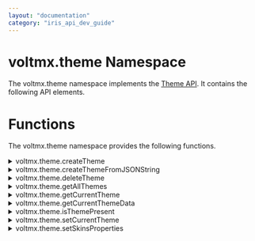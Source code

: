 ```yaml
---
layout: "documentation"
category: "iris_api_dev_guide"
---
```

                            


voltmx.theme Namespace
====================

The voltmx.theme namespace implements the [Theme API](themes.html). It contains the following API elements.

Functions
=========

The voltmx.theme namespace provides the following functions.


<details close markdown="block"><summary>voltmx.theme.createTheme</summary>

* * *

This API enables you to create a theme.

### Syntax
{% highlight VoltMx %}
voltmx.theme.createTheme([url](#url), [themeIdentifier](#themeIdentifier1), [onsuccesscallback](#onsuccesscallback1), [onerrorcallback](#onerrorcallback1))
{% endhighlight %}
### Input Parameters

| Parameter | Description |
| --- | --- |
| url \[String\] - Mandatory | Specifies a string (URL) from which the theme is to be downloaded. The theme is represented as a JSON object.> **_Note:_** If the JSON object contains invalid skin attributes, the platforms use the default attributes (platform specific and may vary from platform to platform). |
| themeIdentifier \[String\] - Mandatory | Specifies a flag that indicates if the current theme must be replaced with the same identifier or use the theme only in the current session. |
| onsuccesscallback \[Function\]-Mandatory | Specifies the callback function that needs to be executed in case of success. This callback function is executed after the theme is created. |
| onerrorcallback \[Function\] - Mandatory | Specifies the callback function that needs to be executed in case of error. This callback function has the following signature:onerrorcallback (errorcode,errormessage)_errorcode_ - the error code thrown if there was a problem while creating the theme_errormessage_ - the error message that corresponds to the error code. |

### Example

{% highlight VoltMx %}
function onsuccesscallback() {
    alert("successfully set the theme to app");
}

function onerrorcallback() {
    alert("Theme is not set to the app");
}

voltmx.theme.createTheme("", "Mytheme", onsuccesscreatecallback, onerrorcreatecallback);
{% endhighlight %}

### Exceptions

*   1900- SkinError. This error occurs when there is an error related to skin.
*   Error - This error is thrown when there is a generic error.

### Platform Availability

Available on all platforms.

For SPA, Desktop Web, and Mobile Web ensure that the URL mentioned in the createTheme API should point only to a CSS file. The platforms do not support a URL with a._Theme_ file and convert it into a CSS file at run time.

* * *

</details>
<details close markdown="block"><summary>voltmx.theme.createThemeFromJSONString</summary>

* * *

This API enables you to create or replace a JSON string theme in the current session.

### Syntax
{% highlight VoltMx %}
voltmx.theme.createThemeFromJSONString([jsonString](#jsonString_), [themeIdentifier](#themeIdentifier_), [onsuccesscallback](#onsuccesscallback_), [onerrorcallback](#onerrorcallback_))
{% endhighlight %}

### Input Parameters

| Parameter | Description |
| --- | --- |
| jsonString \[String\] - Mandatory | A well-defined theme JSON string with which a theme is created. The theme is represented as a JSON object.You can use the jsonString parameter to set the required skin attributes for various properties that are applicable for Volt MX Iris Widgets. For instance, you can set values for properties that are applicable for several Volt MX Iris Widgets. These properties include background color, font weight, font size, border color, shadow, text shadow, and so on. > **_Note:_** For more information on what properties are applicable for each widget and what values you can specify for each property, refer to the **default.themes** file in the **build-> dist -> Project folder-> assets** path of Volt MX Iris. > **_Note:_** If the JSON object contains invalid skin attributes, the platforms use the default attributes (platform specific and may vary from platform to platform). |
| themeIdentifier \[String\] - Mandatory | Specifies an identifier with which current theme must be created or replace if the theme is already exists and this theme will be available only in the current session.> **_Note:_** The theme will not be created and an error callback is called, if null or undefined or non-string themeIdentifier is provided. |
| onsuccesscallback \[Function\]- Optional | Specifies the callback function that needs to be executed in case of success. This callback function is executed after the theme is created.> **_Note:_** The theme will be created but the successcallback is not called, if null or undefined successcallback is provided. |
| onerrorcallback \[Function\] - Optional | Specifies the callback function that needs to be executed in case of error. This callback function has the following signature:
> onerrorcallback (errorcode,errormessage)_errorcode_ - the error code thrown if there was a problem while creating the theme_errormessage_ - the error message that corresponds to the error code.

 |

As an example, here is a set of values that you can specify for the following applicable properties of a Button widget.

<table style="width: 100%;"><colgroup><col style="width: 50%;"> <col style="width: 50%;"></colgroup><tbody><tr><td style="text-align: center;font-weight: bold;">Property</td><td style="text-align: center;font-weight: bold;">Value</td></tr><tr><td style="text-align: center;">"wtype"</td><td style="text-align: center;">"Button"</td></tr><tr><td style="text-align: center;">"bg_type"</td><td style="text-align: center;">"one"</td></tr><tr><td style="text-align: center;">"background_color"</td><td style="text-align: center;">"ff000000"</td></tr><tr><td style="text-align: center;">"font_weight"</td><td style="text-align: center;">"bold"</td></tr><tr><td style="text-align: center;">"font_size"</td><td style="text-align: center;">120</td></tr><tr><td style="text-align: center;">"font_color"</td><td style="text-align: center;">"314e8900"</td></tr><tr><td style="text-align: center;">"font_name"</td><td style="text-align: center;">"Arial-BoldMT"</td></tr><tr><td style="text-align: center;">"border_color"</td><td style="text-align: center;">"9f9f9f00"</td></tr><tr><td style="text-align: center;">"border_width"</td><td style="text-align: center;">1</td></tr><tr><td style="text-align: center;">"border_style"</td><td style="text-align: center;">"rc"</td></tr><tr><td style="text-align: center;">"shadow"</td><td style="text-align: center;">{"x":0,"y":0,"br":0,"color":"00000000","inner":false}</td></tr><tr><td style="text-align: center;">"text_shadow"</td><td style="text-align: center;">{"x":0,"y":0,"br":0,"color":"00000000"}</td></tr></tbody></table>

### Example

{% highlight VoltMx %}
function testCreateThemeFromJSONString() {
    function onsuccesscallback() {
        voltmx.print("Successfully created theme.");
    }

    function onerrorcallback(errorcode, errormessage) {
        voltmx.print("Unable to create theme.");
    }

    var jsonString = '{"metadata":{"currTheme":"MyTheme1", "themeState":"0"},
     "sknLbl1": {"background_color": "11111164", "bg_type": "one", 
     "border_color": "42424216", "border_style": "plain", 
     "border_type": 0, "border_width": 0, 
     "font_color": "33000016", "font_name": "iphoneSystem", 
     "font_size": 200, "font_style": "normal", 
     "font_weight": "normal", "isDefaultSkin": false, "wType": "Label"}}';
    voltmx.theme.createThemeFromJSONString(jsonString, "MyTheme1", onsuccesscallback, onerrorcallback);
}
{% endhighlight %}

### Exceptions

*   1900- SkinError. This error occurs when there is an error related to skin.
*   Error - This error is thrown when there is a generic error.

### Platform Availability

Available on iOS, Android, and Windows platforms.

* * *

</details>
<details close markdown="block"><summary>voltmx.theme.deleteTheme</summary>

* * *

This API allows you to delete a specified theme in the application programmatically.

> **_Important:_**  

*   On all Platforms, pre-bundled themes in the application cannot be deleted, but only the themes created through createTheme API, which are in memory, can be deleted.
*   On Windows Platforms, only the themes created using the createTheme API can be deleted. Pre-bundled themes and currently used theme cannot be deleted.

### Syntax
{% highlight VoltMx %}
voltmx.theme.deleteTheme([themeidentifier](#themeidentifier3), [onsuccesscallback](#onsuccesscallback3), [onerrorcallback](#onerrorcallback3))
{% endhighlight %}

### Input Parameters

| Parameter | Description |
| --- | --- |
| themeidentifier \[String\] - Mandatory | Specifies a string that denotes the theme ID. The specified theme will be deleted from the application. |
| onsuccesscallback \[Function\] - Mandatory | Specifies the callback function that needs to be executed in case of success. This callback function is executed after the theme is deleted. |
| onerrorcallback \[Function\] - Mandatory | Specifies the callback function that needs to be executed in case of error. This callback function has the following signature:onerrorcallback (errorcode,errormessage)_errorcode_ - the error code thrown if there was a problem while creating the theme_errormessage_ - the error message that corresponds to the error code. |

### Example

{% highlight VoltMx %}
voltmx.theme.deleteTheme ("green");
{% endhighlight %}

### Exceptions

*   1900- SkinError. This error occurs when there is an error related to skin.
*   Error - This error is thrown when there is a generic error.

### Platform Availability

Available on all platforms except Server side Mobile Web.

* * *

</details>
<details close markdown="block"><summary>voltmx.theme.getAllThemes</summary>

* * *

This API returns all the themes available in the application.

### Syntax
{% highlight VoltMx %}
voltmx.theme.getAllThemes()
{% endhighlight %}

### Input Parameters

None

### Example

{% highlight VoltMx %}
var themes = voltmx.theme.getAllThemes();
alert("No Of themes are " + themes.length);
{% endhighlight %}

### Return Values
  
| Return Value | Description |
| --- | --- |
| JavaScript: Array | Returns an array with a list of all theme Identifiers available in the application. |

### Exceptions

*   1900- SkinError. This error occurs when there is an error related to skin.
*   Error - This error is thrown when there is a generic error.

### Platform Availability

Available on all platforms.

* * *

</details>
<details close markdown="block"><summary>voltmx.theme.getCurrentTheme</summary>

* * *

This API returns the current theme that is applied to the application.

## Syntax
{% highlight VoltMx %}
voltmx.theme.getCurrentTheme()
{% endhighlight %}

### Input Parameters

None

### Example

{% highlight VoltMx %}
var crntTheme = voltmx.theme.getCurrentTheme();
alert("current theme is:" + crntTheme+" And the type is " + typeof(crntTheme));
{% endhighlight %}

### Return Values

| Return Value | Description |
| --- | --- |
| themeID\[String\] | Returns the identifier of the current theme that is applied to the application |

### Exceptions

*   1900- SkinError. This error occurs when there is an error related to skin.
*   Error - This error is thrown when there is a generic error.

### Platform Availability

Available on all platforms.

* * *

</details>
<details close markdown="block"><summary>voltmx.theme.getCurrentThemeData</summary>

* * *

This API returns the meta data of the current theme in the application.

### Syntax
{% highlight VoltMx %}
voltmx.theme.getCurrentThemeData()
{% endhighlight %}

### Input Parameters

None

### Example

{% highlight VoltMx %}
function onsuccesscallback() {
    voltmx.theme.setCurrentTheme("MyTheme1", onsuccesscallbacktheme1, onerrorcallbacktheme1);
    voltmx.print(voltmx.theme.getCurrentThemeData());
}

function onerrorcallback(errorcode, errormessage) {
    voltmx.print("Unable to create theme.");
}

function fun_createTheme_and_set() {
    var jsonString = '{"metadata":{"currTheme":"MyTheme1", "themeState":"0"},
      "sknLbl1": {"background_color": "11111164", "bg_type": "one", 
      "border_color": "42424216", "border_style": "plain", 
      "border_type": 0, "border_width": 0, 
      "font_color": "33000016", "font_name": "iphoneSystem", 
      "font_size": 200, "font_style": "normal", 
      "font_weight": "normal", "isDefaultSkin": false, "wType": "Label"}}';
    voltmx.theme.createThemeFromJSONString(jsonString, "MyTheme1", onsuccesscallback, onerrorcallback);
}
{% endhighlight %}

### Return Values

| Return Value | Description |
| --- | --- |
| metadata \[Object\] | Returns an object that contains the metadata of the current theme in the application. In each theme, you can store the metadata (additional key, values) relevant for the theme by using the standard "metadata" key and the same can be read programmatically by using voltmx.theme.getCurrentThemeData API. |

### Exceptions

*   1900- SkinError. This error occurs when there is an error related to skin.
*   Error - This error is thrown when there is a generic error.

### Platform Availability

Available on all platforms except SPA and Mobile Web.

For SPA, Desktop Web, and Mobile Web, this API will always return null. As theme files are converted into CSS, the platforms cannot have custom structures/variables in CSS files as browsers will fail to parse them.

* * *

</details>
<details close markdown="block"><summary>voltmx.theme.isThemePresent</summary>

* * *

This API allows you to check the existence of specific theme in the application.

### Syntax
{% highlight VoltMx %}
voltmx.theme.isThemePresent([themeidentifier](#themeidentifier2))
{% endhighlight %}

### Input Parameters

| Parameter | Description |
| --- | --- |
| themeidentifier \[String\] - Mandatory | Specifies a string that represents a theme. |

### Example

{% highlight VoltMx %}
var isThemePresent = voltmx.theme.isThemePresent("green");
alert("IS theme present ? True/False: " + isThemePresent);
{% endhighlight %}

### Return Values

| Return Value | Description |
| --- | --- |
| status \[Boolean\] | Returns the status of the execution of this API.
> _true_ - if the specified theme is present in the application._false_ - if the specified theme does not exist in the application.

 |

### Exceptions

*   1900- SkinError. This error occurs when there is an error related to skin.
*   Error - This error is thrown when there is a generic error.

### Platform Availability

Available on all platforms

* * *

</details>
<details close markdown="block"><summary>voltmx.theme.setCurrentTheme</summary>

* * *

This API allows you to apply a specified theme to the application at runtime.

### Syntax
{% highlight VoltMx %}
voltmx.theme.setCurrentTheme ([themeidentifier](#themeidentifier), [onsuccesscallback](#onsuccesscallback), [onerrorcallback](#onerrorcallback))
{% endhighlight %}

### Input Parameters

| Parameter | Description |
| --- | --- |
| themeidentifier \[String\] - Mandatory | Specifies a string that denotes the theme ID. The specified theme is applied to the application. |
| onsuccesscallback \[Function\] - Mandatory | Specifies the callback function that needs to be executed in case of success. This callback function is executed after applying the specified theme. |
| onerrorcallback \[Function\] - Mandatory | Specifies the callback function that needs to be executed in case of error. This callback function has the following parameters:_errorcode_ - the error code thrown if there was a problem while applying the specified theme_errormessage_ - the error message that corresponds to the error code.This callback function is executed if there is an error while applying the specified theme. |

### Example

{% highlight VoltMx %}
function onsuccesscallback() {
    alert("successfully set the theme to app");
}

function onerrorcallback(1900, "Skin Error") {
    alert("Skin does not exist");
}
voltmx.theme.setCurrentTheme("red", onsuccesscallback, onerrorcallback);
{% endhighlight %}

### Exceptions

*   1900- SkinError. This error occurs when there is an error related to skin.
*   Error - This error is thrown when there is a generic error.

### Platform Availability

Available on all platforms.

* * *

</details>
<details close markdown="block"><summary>voltmx.theme.setSkinsProperties</summary>

* * *

<p>This API allows you to modify the skin properties of a Skin Object at run time. All the widgets that use the specified skins are rendered with the modified values of the skin properties.</p>
<p>You can also modify the properties for multiple skin objects.</p>
<h3>Syntax</h3>
<pre><code style="display:block;background-color:#eee;">voltmx.theme.setSkinsProperties({“skinName”: propertiesObject},...);</code></pre>
<h3>Input Parameters</h3>
<table>
  <tr>
    <th>Parameter</th>
    <th>Description</th>
  </tr>
  <tr>
    <td>skinName [String]</td>
    <td>
      <p>A string that specifies the name of the skin for which the properties are to be changed. The skin must already be present in the current theme, and must be defined.</p>
      <blockquote>
        <em><b>Note:</b></em> If the specified skin is not present in the current theme, the skin properties will not be updated.
      </blockquote>
    </td>
  </tr>
  <tr>
    <td>propertiesObject [JSON Object]</td>
    <td>
      A JSON Object with key-value pair attributes. The keys are the names of pre-defined properties of the Skin. You can set the key-value pair attributes for the following Skin properties:
      <ul>
        <li>
          <a href="#Background">background</a>
        </li>
        <li>
          <a href="#Border">border</a>
        </li>
        <li>
          <a href="#Fonts">fonts</a>
        </li>
        <li>
          <a href="#Shadow">shadow</a>
        </li>
        <li>
          <a href="#TextShadow">textShadow</a>
        </li>
      </ul>
    </td>
  </tr>
</table>
<h3 id="Background">background [JSON Object]</h3>
<p>The Background parameter contains the key-value pair attributes of the properties related to the background of the Skin. The background parameter is a JSON object that contains the following keys:</p>
<table>
  <tr>
    <th>Key</th>
    <th>Value</th>
  </tr>
  <tr>
    <td>backgroundType [Constant]</td>
    <td>
      <p>Specifies the type of background (either singe color, two-step gradient, multi-step gradient, or image) to be applied. This parameter can have the following constant values:</p>
      <ul>
        <li>voltmx.skin.BACKGROUND_TYPE_SINGLE_COLOR : Constant for single background color.</li>
        <li>voltmx.skin.BACKGROUND_TYPE_TWO_STEP_GRADIENT: Constant for two-step gradient.</li>
        <li>voltmx.skin.BACKGROUND_TYPE_MULTI_STEP_GRADIENT: Constant for multi-step gradient.</li>
        <li>voltmx.skin.BACKGROUND_TYPE_IMAGE: Constant for the background image.</li>
      </ul>
      <blockquote>
        <em><b>Note:</b></em> If you do not specify a value for this parameter, the background property of the specified skin is not updated.
      </blockquote>
    </td>
  </tr>
  <tr>
    <td>backgroundColor [Constant or Hex]</td>
    <td>
      <p>Specifies the color (single color) for the background. The value of this parameter can be a hexadecimal number (in String format) that represents a color or a color constant that is defined at the theme level.</p>
      <blockquote>
        <em><b>Note:</b></em>
        <ul>
          <li>Colors can be specified using a 6 digit or an 8-digit hex value with alpha position. For example, ffff65 or ffffff00.</li>
          <li>When the 4-byte color format (RGBA) string is used, an alpha (A) value of 65 specifies that the color is transparent. If the value is 00, the color is opaque. The Alpha value is in percentage and must be given in the hexadecimal value for the color (100% in hexadecimal value is 65).<br>
          For example, red complete opaque is FF000000. Red complete transparent is FF000065. The values 0x and # are not allowed in the string.</li>
          <li>A color constant is a String that is defined at the theme level. Ensure that you append the <b>$</b> symbol at the beginning of the color constant.</li>
        </ul>
      </blockquote>
    </td>
  </tr>
  <tr>
    <td>backgroundColorTwoStepGradient [JSON Object]</td>
    <td>
      <p>A JSON Object that specifies the two-step gradient color for the background. The backgroundColorTwoStepGradient object contains the following keys:</p>
      <p><b>topColor</b> [Constant or Hex]: Specifies the top color of the two-step gradient. The value of this parameter can be a hexadecimal number (in String format) that represents a color or a color constant that is defined at the theme level.</p>
      <p><b>bottomColor</b> [Constant or Hex]: Specifies the bottom color of the two-step gradient. The value of this parameter can be a hexadecimal number (in String format) that represents a color or a color constant that is defined at the theme level.</p>
      <blockquote>
        <em><b>Note:</b></em>
        <ul>
          <li>Colors can be specified using a 6 digit or an 8-digit hex value with alpha position. For example, ffff65 or ffffff00.</li>
          <li>When the 4-byte color format (RGBA) string is used, an alpha (A) value of 65 specifies that the color is transparent. If the value is 00, the color is opaque. The Alpha value is in percentage and must be given in the hexadecimal value for the color (100% in hexadecimal value is 65).<br>
          For example, red complete opaque is FF000000. Red complete transparent is FF000065. The values 0x and # are not allowed in the string.</li>
          <li>A color constant is a String that is defined at the theme level. Ensure that you append the <b>$</b> symbol at the beginning of the color constant.</li>
        </ul>
      </blockquote>
      <p><b>style</b> [Constant]: Specifies the configuration style of the two-step gradient. This parameter can have the following constant values:</p>
      <ul>
        <li>voltmx.skin.TWO_STEP_GRADIENT_STYLE_VERTICAL_GRADIENT: Constant for the vertical gradient style.</li>
        <li>voltmx.skin.TWO_STEP_GRADIENT_STYLE_VERTICAL_SPLIT: Constant for the vertical split style.</li>
        <li>voltmx.skin.TWO_STEP_GRADIENT_STYLE_HORIZONTAL_GRADIENT: Constant for the horizontal gradient style. This constant is only available on the Desktop Web channel.</li>
        <li>voltmx.skin.TWO_STEP_GRADIENT_STYLE_HORIZONTAL_SPLIT: Constant for the horizontal split style. This constant is only available on the Desktop Web channel.</li>
      </ul>
      <blockquote>
        <em><b>Note:</b></em>
        <ul>
          <li>The default value of the style key is voltmx.skin.TWO_STEP_GRADIENT_STYLE_VERTICAL_GRADIENT.</li>
          <li>If you do not provide values (or provide invalid values) for the <b>topColor</b> and <b>bottomColor</b> attributes, the backgroundColorTwoStepGradient property of the specified skin is not updated.</li>
        </ul>
      </blockquote>
    </td>
  </tr>
  <tr>
    <td>backgroundColorMultiStepGradient [JSON Object]</td>
    <td>
      <p>A JSON Object that specifies the multi-step gradient color for the background. The backgroundColorMultiStepGradient object contains the following keys:</p>
      <p><b>gradientType</b> [Constant]: Specifies the configuration type of the gradient. This parameter can have the following constant values:</p>
      <ul>
        <li>voltmx.skin.MULTI_STEP_GRADIENT_TYPE_TO_TOP: Constant for the gradient type toTop.</li>
        <li>voltmx.skin.MULTI_STEP_GRADIENT_TYPE_TO_RIGHT: Constant for the gradient type toRight.</li>
        <li>voltmx.skin.MULTI_STEP_GRADIENT_TYPE_TO_BOTTOM: Constant for the gradient type toBottom.</li>
        <li>voltmx.skin.MULTI_STEP_GRADIENT_TYPE_TO_LEFT: Constant for the gradient type toLeft.</li>
        <li>voltmx.skin.MULTI_STEP_GRADIENT_TYPE_CUSTOM: Constant for the gradient type custom. For the custom gradient type, you must specify the angle by using the angle property.</li>
      </ul>
      <p><b>angle</b> [Number]: Specifies the angle for the gradient in degrees, counted counter-clockwise. This property is only applicable for the custom gradient type.</p>
      <p><b>colors</b> [Array]: Specifies the colors for the multi-step gradient. This parameter contains an array of hexadecimal numbers that represent the colors or constants defined at the theme level.</p>
      <p><b>colorStops</b> [Array]: Specifies the color stops for the multi-step gradient. Color Stops are the locations of the reference colors on the gradient, from 0 (the start of the gradient) to 100 (the final value of the gradient). This parameter contains an array of numbers that represent the color stops.</p>
      <blockquote>
        <em><b>Note:</b></em>
        <ul>
          <li>The default value of the gradientType key is voltmx.skin.MULTI_STEP_GRADIENT_TYPE_TO_TOP.</li>
          <li>Colors can be specified using a 6 digit or an 8-digit hex value with alpha position. For example, ffff65 or ffffff00.</li>
          <li>When the 4-byte color format (RGBA) string is used, an alpha (A) value of 65 specifies that the color is transparent. If the value is 00, the color is opaque. The Alpha value is in percentage and must be given in the hexadecimal value for the color (100% in hexadecimal value is 65).<br>
          For example, red complete opaque is FF000000. Red complete transparent is FF000065. The values 0x and # are not allowed in the string.</li>
          <li>A color constant is a String that is defined at the theme level. Ensure that you append the <b>$</b> symbol at the beginning of the color constant.</li>
          <li>If you do not provide values (or provide invalid values) for the <b>color</b> and <b>colorStops</b> attributes, the backgroundColorMultiStepGradient property of the specified skin is not updated.</li>
        </ul>
      </blockquote>
    </td>
  </tr>
  <tr>
    <td>backgroundImage [String]</td>
    <td>Sets the specified image as the background.</td>
  </tr>
</table>
<h3 id="Border">border [JSON Object]</h3>
<p>The Border parameter contains the key-value pair attributes of the properties related to the border of the Skin. The border parameter is a JSON object that contains the following keys:</p>
<table>
  <tr>
    <th>Key</th>
    <th>Value</th>
  </tr>
  <tr>
    <td>borderType [Constant]</td>
    <td>
      <p>Specifies the type of border (either singe color or multi-step gradient) to be applied. This parameter can have the following constant values:</p>
      <ul>
        <li>voltmx.skin.BORDER_TYPE_SINGLE_COLOR : Constant for single border color.</li>
        <li>voltmx.skin.BORDER_TYPE_MULTI_STEP_GRADIENT: Constant for multi-step gradient.</li>
      </ul>
      <blockquote>
        <em><b>Note:</b></em> The voltmx.skin.BORDER_TYPE_MULTI_STEP_GRADIENT constant is only available on the Android and iOS channels.
      </blockquote>
    </td>
  </tr>
  <tr>
    <td>borderColor [Constant or Hex]</td>
    <td>
      <p>Specifies the color (single color) for the border. The value of this parameter can be a hexadecimal number (in String format) that represents a color or a color constant that is defined at the theme level.</p>
      <blockquote>
        <em><b>Note:</b></em>
        <ul>
          <li>Colors can be specified using a 6 digit or an 8-digit hex value with alpha position. For example, ffff65 or ffffff00.</li>
          <li>When the 4-byte color format (RGBA) string is used, an alpha (A) value of 65 specifies that the color is transparent. If the value is 00, the color is opaque. The Alpha value is in percentage and must be given in the hexadecimal value for the color (100% in hexadecimal value is 65).<br>
          For example, red complete opaque is FF000000. Red complete transparent is FF000065. The values 0x and # are not allowed in the string.</li>
          <li>A color constant is a String that is defined at the theme level. Ensure that you append the <b>$</b> symbol at the beginning of the color constant.</li>
        </ul>
      </blockquote>
    </td>
  </tr>
  <tr>
    <td>borderColorGradient [JSON Object]</td>
    <td>
      <p>A JSON Object that specifies the multi-step gradient color for the background. The backgroundColorMultiStepGradient object contains the following keys:</p>
      <p><b>gradientType</b> [Constant]: Specifies the configuration type of the gradient. This parameter can have the following constant values:</p>
      <ul>
        <li>voltmx.skin.MULTI_STEP_GRADIENT_TYPE_TO_TOP: Constant for the gradient type toTop.</li>
        <li>voltmx.skin.MULTI_STEP_GRADIENT_TYPE_TO_RIGHT: Constant for the gradient type toRight.</li>
        <li>voltmx.skin.MULTI_STEP_GRADIENT_TYPE_TO_BOTTOM: Constant for the gradient type toBottom.</li>
        <li>voltmx.skin.MULTI_STEP_GRADIENT_TYPE_TO_LEFT: Constant for the gradient type toLeft.</li>
        <li>voltmx.skin.MULTI_STEP_GRADIENT_TYPE_CUSTOM: Constant for the gradient type custom. For the custom gradient type, you must specify the angle by using the angle property.</li>
      </ul>
      <p><b>angle</b> [Number]: Specifies the angle for the gradient in degrees, counted counter-clockwise. This property is only applicable for the custom gradient type.</p>
      <p><b>colors</b> [Array]: Specifies the colors for the multi-step gradient. This parameter contains an array of hexadecimal numbers that represent the colors or constants defined at the theme level.</p>
      <p><b>colorStops</b> [Array]: Specifies the color stops for the multi-step gradient. Color Stops are the locations of the reference colors on the gradient, from 0 (the start of the gradient) to 100 (the final value of the gradient). This parameter contains an array of numbers that represent the color stops.</p>
      <blockquote>
        <em><b>Note:</b></em>
        <ul>
          <li>This property is only available on the Android and iOS platforms.</li>
          <li>The default value of the gradientType key is voltmx.skin.MULTI_STEP_GRADIENT_TYPE_TO_TOP.</li>
          <li>If you do not provide values (or provide invalid values) for the <b>color</b> and <b>colorStops</b> attributes, the backgroundColorMultiStepGradient property of the specified skin is not updated.</li>
        </ul>
      </blockquote>
    </td>
  </tr>
  <tr>
    <td>borderWidth [JSON Object or Number]</td>
    <td>
      <p>Specifies the width of the border.</p>
      <blockquote>
        <em><b>Note:</b></em> The Desktop Web platform supports both Number and JSON Object (with the top, bottom, right, and left keys) values for the borderWidth parameter. The Android and iOS platforms support only Number values for the borderWidth parameter.
      </blockquote>
    </td>
  </tr>
  <tr>
    <td>borderStyle [Constant]</td>
    <td>
      <p>Specifies the border style of the border for the widget. This parameter can have the following constant values:</p>
      <ul>
        <li>voltmx.skin.BORDER_STYLE_PLAIN: Constant for the plain border style.</li>
        <li>voltmx.skin.BORDER_STYLE_ROUNDED_CORNER: Constant for the rounded corner style.</li>
        <li>voltmx.skin.BORDER_STYLE_COMPLETE_ROUNDED_CORNER: Constant for the complete rounded corner style.</li>
        <li>voltmx.skin.BORDER_STYLE_CUSTOM: Constant for the custom border style.</li>
      </ul>
      <blockquote>
        <em><b>Note:</b></em>
        <ul>
          <li>For Android and iOS apps, the cornerRadius property is only applicable when the borderStyle is voltmx.skin.BORDER_STYLE_CUSTOM. For Desktop Web apps, the cornerRadius property is only applicable when the borderStyle is voltmx.skin.BORDER_STYLE_ROUNDED_CORNER.</li>
          <li>The borderStyle parameter is only available on the Android and iOS platforms.</li>
        </ul>
      </blockquote>
    </td>
  </tr>
  <tr>
    <td>cornerRadius [JSON Object or Number]</td>
    <td>
      <p>Specifies the radius of the border.</p>
      <blockquote>
        <em><b>Note:</b></em>
        <ul>
          <li>For Android and iOS apps, the cornerRadius property is only applicable when the borderStyle is voltmx.skin.BORDER_STYLE_CUSTOM. For Desktop Web apps, the cornerRadius property is only applicable when the borderStyle is voltmx.skin.BORDER_STYLE_ROUNDED_CORNER.</li>
          <li>The Android and Desktop Web platforms support both Number and JSON Object (with the top, bottom, right, and left keys) values for the cornerRadius parameter. The iOS platform supports only Number values for the cornerRadius parameter.</li>
        </ul>
      </blockquote>
    </td>
  </tr>
</table>
<h3 id="Fonts">fonts [JSON Object]</h3>
<p>The Fonts parameter contains the key-value pair attributes of the properties related to the fonts of the Skin. The fonts parameter is a JSON object that contains the following keys:</p>
<table>
  <tr>
    <th>Key</th>
    <th>Value</th>
  </tr>
  <tr>
    <td>fontColor [Constant or Hex]</td>
    <td>
      <p>Specifies the color for the font. The value of this parameter can be a hexadecimal number (in String format) that represents a color or a color constant that is defined at the theme level.</p>
      <blockquote>
        <em><b>Note:</b></em>
        <ul>
          <li>Colors can be specified using a 6 digit or an 8-digit hex value with alpha position. For example, ffff65 or ffffff00.</li>
          <li>When the 4-byte color format (RGBA) string is used, an alpha (A) value of 65 specifies that the color is transparent. If the value is 00, the color is opaque. The Alpha value is in percentage and must be given in the hexadecimal value for the color (100% in hexadecimal value is 65).<br>
          For example, red complete opaque is FF000000. Red complete transparent is FF000065. The values 0x and # are not allowed in the string.</li>
          <li>A color constant is a String that is defined at the theme level. Ensure that you append the <b>$</b> symbol at the beginning of the color constant.</li>
        </ul>
      </blockquote>
    </td>
  </tr>
  <tr>
    <td>fontSize [Number]</td>
    <td>Specifies the font size in percentage (%) units.</td>
  </tr>
  <tr>
    <td>fontFamily [String]</td>
    <td>Specifies the font family for the font. You must specify the font family based on the platform being used.</td>
  </tr>
  <tr>
    <td>fontStyle [Constant]</td>
    <td>
      <p>Specifies the font style. This parameter can have the following constant values:</p>
      <ul>
        <li>voltmx.skin.FONT_STYLE_NONE: Constant for the normal font style.</li>
        <li>voltmx.skin.FONT_STYLE_ITALIC: Constant for the italic font style.</li>
        <li>voltmx.skin.FONT_STYLE_UNDERLINE: Constant for the underline font style.</li>
      </ul>
      <blockquote>
        <em><b>Note:</b></em> The fontStyle parameter is only available on the Android and Desktop Web platforms.
      </blockquote>
    </td>
  </tr>
  <tr>
    <td>fontWeight [Constant]</td>
    <td>
      <p>Specifies the weight of the font. This parameter can have the following constant values:</p>
      <ul>
        <li>voltmx.skin.FONT_WEIGHT_NORMAL: Constant for the normal font weight.</li>
        <li>voltmx.skin.skin.FONT_WEIGHT_BOLD: Constant for the bold font weight.</li>
      </ul>
      <blockquote>
        <em><b>Note:</b></em> The fontWeight parameter is only available on the Android and Desktop Web platforms.
      </blockquote>
    </td>
  </tr>
</table>
<h3 id="Shadow">shadow [JSON Object]</h3>
<p>The Shadow parameter contains the key-value pair attributes of the properties related to the shadow of the Skin. The shadow parameter is a JSON object that contains the following keys:</p>
<table>
  <tr>
    <th>Key</th>
    <th>Value</th>
  </tr>
  <tr>
    <td>shadowRadius [Number]</td>
    <td>Specifies the blur value for the shadow in pixels.</td>
  </tr>
  <tr>
    <td>shadowColor [Constant or Hex]</td>
    <td>
      <p>Specifies the color for the shadow. The value of this parameter can be a hexadecimal number (in String format) that represents a color or a color constant that is defined at the theme level.</p>
      <blockquote>
        <em><b>Note:</b></em>
        <ul>
          <li>If you do not provide a value (or provide an invalid value) for the <b>shadowColor</b> attribute, the shadow property of the specified skin is not updated.</li>
          <li>Colors can be specified using a 6 digit or an 8-digit hex value with alpha position. For example, ffff65 or ffffff00.</li>
          <li>When the 4-byte color format (RGBA) string is used, an alpha (A) value of 65 specifies that the color is transparent. If the value is 00, the color is opaque. The Alpha value is in percentage and must be given in the hexadecimal value for the color (100% in hexadecimal value is 65).<br>
          For example, red complete opaque is FF000000. Red complete transparent is FF000065. The values 0x and # are not allowed in the string.</li>
          <li>A color constant is a String that is defined at the theme level. Ensure that you append the <b>$</b> symbol at the beginning of the color constant.</li>
        </ul>
      </blockquote>
    </td>
  </tr>
  <tr>
    <td>shadowOffset [JSON Object]</td>
    <td>
      <p>A JSON Object that specifies the offset value for the shadow. The JSON Object contains the X-coordinate and Y-coordinates for the offset.</p>
      <p>The values for the X and Y coordinates must be provided in the following format: <code>{x: Number value in px, y: Number value in px}</code></p>
    </td>
  </tr>
</table>
<blockquote>
  <em><b>Note:</b></em> On the Android platform, for the child widgets of a Form, the shadow appears only when the clipBounds property is disabled for the parent Form.
</blockquote>
<h3 id="TextShadow">textShadow [JSON Object]</h3>
<p>The Text Shadow parameter contains the key-value pair attributes of the properties related to the text shadow of the Skin. The textshadow parameter is a JSON object that contains the following keys:</p>
<table>
  <tr>
    <th>Key</th>
    <th>Value</th>
  </tr>
  <tr>
    <td>textShadowRadius [Number]</td>
    <td>Specifies the blur value for the text shadow in pixels.</td>
  </tr>
  <tr>
    <td>textShadowColor [Constant or Hex]</td>
    <td>
      <p>Specifies the color for the text shadow. The value of this parameter can be a hexadecimal number (in String format) that represents a color or a color constant that is defined at the theme level.</p>
      <blockquote>
        <em><b>Note:</b></em>
        <ul>
          <li>If you do not provide a value (or provide an invalid value) for the <b>textShadowColor</b> attribute, the textShadow property of the specified skin is not updated.</li>
          <li>Colors can be specified using a 6 digit or an 8-digit hex value with alpha position. For example, ffff65 or ffffff00.</li>
          <li>When the 4-byte color format (RGBA) string is used, an alpha (A) value of 65 specifies that the color is transparent. If the value is 00, the color is opaque. The Alpha value is in percentage and must be given in the hexadecimal value for the color (100% in hexadecimal value is 65).<br>
          For example, red complete opaque is FF000000. Red complete transparent is FF000065. The values 0x and # are not allowed in the string.</li>
          <li>A color constant is a String that is defined at the theme level. Ensure that you append the <b>$</b> symbol at the beginning of the color constant.</li>
        </ul>
      </blockquote>
    </td>
  </tr>
  <tr>
    <td>textShadowOffset [JSON Object]</td>
    <td>
      <p>A JSON Object that specifies the offset value for the shadow. The JSON Object contains the X-coordinate and Y-coordinates for the offset.</p>
      <p>The values for the X and Y coordinates must be provided in the following format: <code>{x: Number value in px, y: Number value in px}</code></p>
    </td>
  </tr>
</table>
<h3>Example 1</h3>
<pre><code style="display:block;background-color:#eee;">var skinPropertiesObj = {  
    background: {  
        backgroundType: voltmx.skin.BACKGROUND_TYPE_MULTI_STEP_GRADIENT,  
        backgroundColorMultiStepGradient : {  
            gradientType: voltmx.skin.MULTI_STEP_GRADIENT_TYPE_TO_TOP,  
            colors: ["ea5075", "f1fa70", "eefd04"],  
            colorStops: [0, 90, 100]  
        },  
    },  
    border: {  
        borderType: voltmx.skin.BORDER_TYPE_SINGLE_COLOR,  
        borderColor: "ea5075",  
        borderStyle: voltmx.skin.BORDER_STYLE_PLAIN,  
        borderWidth: 50  
    },  
    fonts: {  
        fontColor: "ea5075",  
        fontFamily: "Serif",  
        fontSize: '100',  
        fontStyle: voltmx.skin.FONT_STYLE_NONE,  
        fontWeight: voltmx.skin.FONT_WEIGHT_NORMAL  
    },  
    shadow: {  
        shadowRadius: 2,  
        shadowColor: "ea5075",  
        shadowOffset: {  
            x: 4,  
            y: 25  
        }  
    }  
    textShadow: {  
        textShadowRadius: 5,  
        textShadowColor: "ea5075",  
        textShadowOffset: {  
            x: 20,  
            y: 4  
        }  
    }  
voltmx.theme.setSkinsProperties({“blueSkinWithBorder”:skinPropertiesObj});</code></pre>
<h3>Example 2</h3>
<pre><code style="display:block;background-color:#eee;">var skinPropertiesObj1 = {  
    background: {  
        backgroundType: voltmx.skin.BACKGROUND_TYPE_MULTI_STEP_GRADIENT,  
        backgroundColorMultiStepGradient : {  
            gradientType: voltmx.skin.MULTI_STEP_GRADIENT_TYPE_TO_TOP,  
            colors: ["ea5075", "f1fa70", "eefd04"],  
            colorStops: [0, 90, 100]  
        },  
    },  
    border: {  
        borderType: voltmx.skin.BORDER_TYPE_SINGLE_COLOR,  
        borderColor: "ea5075",  
        borderStyle: voltmx.skin.BORDER_STYLE_PLAIN,  
        borderWidth: 3  
    },  
    fonts: {  
        fontColor: "ea5075",  
        fontFamily: "Serif",  
        fontSize: '100',  
        fontStyle: voltmx.skin.FONT_STYLE_NONE,  
        fontWeight: voltmx.skin.FONT_WEIGHT_NORMAL  
    },  
    shadow: {  
        shadowRadius: 2,  
        shadowColor: "ea5075",  
        shadowOffset: {  
            x: 4,  
            y: 25  
        }  
    }  
    textShadow: {  
        textShadowRadius: 5,  
        textShadowColor: "ea5075",  
        textShadowOffset: {  
            x: 20,  
            y: 4  
        }  
    }  
  
var skinPropertiesObj2 = {  
    background: {  
        backgroundType: voltmx.skin.BACKGROUND_TYPE_MULTI_STEP_GRADIENT,  
        backgroundColorMultiStepGradient : {  
            gradientType: voltmx.skin.MULTI_STEP_GRADIENT_TYPE_TO_TOP,  
            colors: ["fd0404", "f1fa70", "ea5075"],  
            colorStops: [0, 30, 90]  
        },  
    },  
    border: {  
        borderType: voltmx.skin.BORDER_TYPE_SINGLE_COLOR,  
        borderColor: "f1fa70",  
        borderStyle: voltmx.skin.BORDER_STYLE_PLAIN,  
        borderWidth: 5  
    },  
    fonts: {  
        fontColor: "fd0404",  
        fontFamily: "Helvetica",  
        fontSize: '80',  
        fontStyle: voltmx.skin.FONT_STYLE_NONE,  
        fontWeight: voltmx.skin.FONT_WEIGHT_BOLD  
    },  
    shadow: {  
        shadowRadius: 5,  
        shadowColor: "fd0404",  
        shadowOffset: {  
            x: 14,  
            y: 2  
        }  
    }  
    textShadow: {  
        textShadowRadius: 2,  
        textShadowColor: "fd0404",  
        textShadowOffset: {  
            x: 2,  
            y: 24  
        }  
    }  
voltmx.theme.setSkinsProperties({“blueSkinWithBorder”:skinPropertiesObj1, "redSkinWithBorder":skinPropertiesObj2});</code></pre>
<h3>Return Values</h3>
<p>None</p>
<h3>Remarks</h3>
<ul>
  <li>Ensure that you provide appropriate values for all the properties and keys. If you provide invalid values, the properties will not be updated.</li>
  <li>Using this API affects the performance of the app.</li>
  <li>When you invoke this API in an Android or iOS app, the Form is refreshed for the changes to reflect on the canvas.</li>
</ul>
<h3>Platform Availability</h3>
<ul>
  <li>Android</li>
  <li>iOS</li>
  <li>Desktop Web (Not available on Desktop Web Legacy SDK)</li>
</ul>
</details>